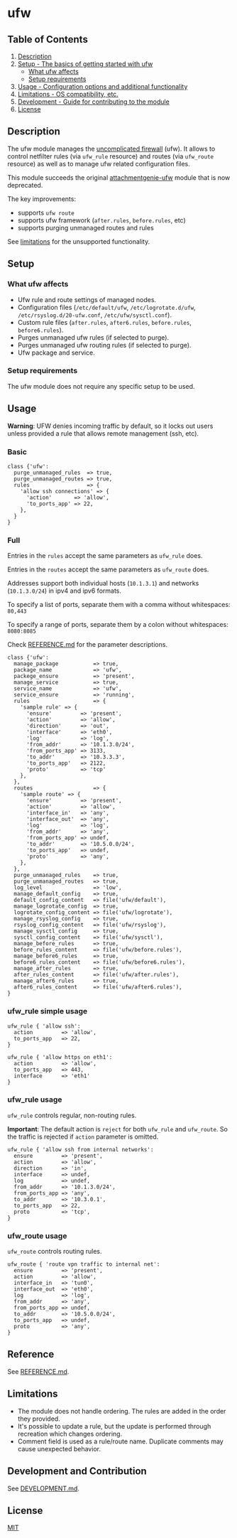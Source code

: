 # ufw

## Table of Contents

1. [Description](#description)
1. [Setup - The basics of getting started with ufw](#setup)
    * [What ufw affects](#what-ufw-affects)
    * [Setup requirements](#setup-requirements)
1. [Usage - Configuration options and additional functionality](#usage)
1. [Limitations - OS compatibility, etc.](#limitations)
1. [Development - Guide for contributing to the module](#development-and-contribution)
1. [License](#license)

## Description

The ufw module manages the [uncomplicated firewall][] (ufw). It allows to control
netfilter rules (via `ufw_rule` resource) and routes (via `ufw_route` resource) as
well as to manage ufw related configuration files.

This module succeeds the original [attachmentgenie-ufw][] module that is now deprecated.

The key improvements:

* supports `ufw route`
* supports ufw framework (`after.rules`, `before.rules`, etc)
* supports purging unmanaged routes and rules


See [limitations](#limitations) for the unsupported functionality.

## Setup

### What ufw affects

* Ufw rule and route settings of managed nodes.
* Configuration files (`/etc/default/ufw`, `/etc/logrotate.d/ufw`, `/etc/rsyslog.d/20-ufw.conf`, `/etc/ufw/sysctl.conf`).
* Custom rule files (`after.rules`, `after6.rules`, `before.rules`, `before6.rules`).
* Purges unmanaged ufw rules (if selected to purge).
* Purges unmanaged ufw routing rules (if selected to purge).
* Ufw package and service.

### Setup requirements

The ufw module does not require any specific setup to be used.

## Usage

**Warning**: UFW denies incoming traffic by default, so it locks out users unless
provided a rule that allows remote management (ssh, etc).

### Basic

```puppet
class {'ufw':
  purge_unmanaged_rules  => true,
  purge_unmanaged_routes => true,
  rules                  => {
    'allow ssh connections' => {
      'action'       => 'allow',
      'to_ports_app' => 22,
    },
  }
}
```

### Full

Entries in the `rules` accept the same parameters as `ufw_rule` does.

Entries in the `routes` accept the same parameters as `ufw_route` does.

Addresses support both individual hosts (`10.1.3.1`) and networks (`10.1.3.0/24`)
in ipv4 and ipv6 formats.

To specify a list of ports, separate them with a comma without whitespaces: `80,443`

To specify a range of ports, separate them by a colon without whitespaces: `8080:8085`

Check [REFERENCE.md][] for the parameter descriptions.

```puppet
class {'ufw':
  manage_package           => true,
  package_name             => 'ufw',
  packege_ensure           => 'present',
  manage_service           => true,
  service_name             => 'ufw',
  service_ensure           => 'running',
  rules                    => {
    'sample rule' => {
      'ensure'         => 'present',
      'action'         => 'allow',
      'direction'      => 'out',
      'interface'      => 'eth0',
      'log'            => 'log',
      'from_addr'      => '10.1.3.0/24',
      'from_ports_app' => 3133,
      'to_addr'        => '10.3.3.3',
      'to_ports_app'   => 2122,
      'proto'          => 'tcp'
    },
  },
  routes                   => {
    'sample route' => {
      'ensure'         => 'present',
      'action'         => 'allow',
      'interface_in'   => 'any',
      'interface_out'  => 'any',
      'log'            => 'log',
      'from_addr'      => 'any',
      'from_ports_app' => undef,
      'to_addr'        => '10.5.0.0/24',
      'to_ports_app'   => undef,
      'proto'          => 'any',
    },
  },
  purge_unmanaged_rules    => true,
  purge_unmanaged_routes   => true,
  log_level                => 'low',
  manage_default_config    => true,
  default_config_content   => file('ufw/default'),
  manage_logrotate_config  => true,
  logrotate_config_content => file('ufw/logrotate'),
  manage_rsyslog_config    => true,
  rsyslog_config_content   => file('ufw/rsyslog'),
  manage_sysctl_config     => true,
  sysctl_config_content    => file('ufw/sysctl'),
  manage_before_rules      => true,
  before_rules_content     => file('ufw/before.rules'),
  manage_before6_rules     => true,
  before6_rules_content    => file('ufw/before6.rules'),
  manage_after_rules       => true,
  after_rules_content      => file('ufw/after.rules'),
  manage_after6_rules      => true,
  after6_rules_content     => file('ufw/after6.rules'),
}
```

### ufw_rule simple usage

```puppet
ufw_rule { 'allow ssh':
  action         => 'allow',
  to_ports_app   => 22,
}

ufw_rule { 'allow https on eth1':
  action         => 'allow',
  to_ports_app   => 443,
  interface      => 'eth1'
}
```

### ufw_rule usage

`ufw_rule` controls regular, non-routing rules.

**Important**: The default action is `reject` for both `ufw_rule` and `ufw_route`.
So the traffic is rejected if `action` parameter is omitted.


```puppet
ufw_rule { 'allow ssh from internal networks':
  ensure         => 'present',
  action         => 'allow',
  direction      => 'in',
  interface      => undef,
  log            => undef,
  from_addr      => '10.1.3.0/24',
  from_ports_app => 'any',
  to_addr        => '10.3.0.1',
  to_ports_app   => 22,
  proto          => 'tcp',
}
```

### ufw_route usage

`ufw_route` controls routing rules.

```puppet
ufw_route { 'route vpn traffic to internal net':
  ensure         => 'present',
  action         => 'allow',
  interface_in   => 'tun0',
  interface_out  => 'eth0',
  log            => 'log',
  from_addr      => 'any',
  from_ports_app => undef,
  to_addr        => '10.5.0.0/24',
  to_ports_app   => undef,
  proto          => 'any',
}
```

## Reference

See [REFERENCE.md][].

## Limitations

* The module does not handle ordering. The rules are added in the order they provided.
* It's possible to update a rule, but the update is performed through recreation which changes ordering.
* Comment field is used as a rule/route name. Duplicate comments may cause unexpected behavior.


## Development and Contribution

See [DEVELOPMENT.md][].


## License

[MIT][]


[1]: https://puppet.com/docs/pdk/latest/pdk_generating_modules.html
[2]: https://puppet.com/docs/puppet/latest/puppet_strings.html
[3]: https://puppet.com/docs/puppet/latest/puppet_strings_style.html
[uncomplicated firewall]: https://code.launchpad.net/ufw
[DEVELOPMENT.md]: DEVELOPMENT.md
[REFERENCE.md]: REFERENCE.md
[attachmentgenie-ufw]: https://forge.puppet.com/modules/attachmentgenie/ufw
[MIT]: LICENSE
